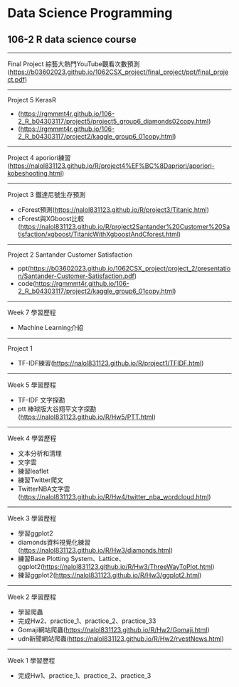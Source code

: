 # Data Science Programming
106-2 R data science course
---------------------------------------

---------------------------------------

Final Project 
綜藝大熱門YouTube觀看次數預測 (https://b03602023.github.io/1062CSX_project/final_project/ppt/final_project.pdf)


---------------------------------------

Project 5
KerasR
+ (https://rgmmmt4r.github.io/106-2_R_b04303117/project5/project5_group6_diamonds02copy.html)
+ (https://rgmmmt4r.github.io/106-2_R_b04303117/project2/kaggle_group6_01copy.html)


---------------------------------------

Project 4
aporiori練習 (https://nalol831123.github.io/R/project4%EF%BC%8Dapriori/aporiori-kobeshooting.html)

---------------------------------------

Project 3
鐵達尼號生存預測 
 + cForest預測(https://nalol831123.github.io/R/project3/Titanic.html)
 + cForest與XGboost比較(https://nalol831123.github.io/R/project2Santander%20Customer%20Satisfaction/xgboost/TitanicWithXgboostAndCforest.html)

---------------------------------------

Project 2
Santander Customer Satisfaction 
 + ppt(https://b03602023.github.io/1062CSX_project/project_2/presentation/Santander-Customer-Satisfaction.pdf)
 + code(https://rgmmmt4r.github.io/106-2_R_b04303117/project2/kaggle_group6_01copy.html)
---------------------------------------

Week 7
學習歷程
 + Machine Learning介紹
 
---------------------------------------

Project 1
 + TF-IDF練習(https://nalol831123.github.io/R/project1/TFIDF.html)
 
---------------------------------------

Week 5
學習歷程
 + TF-IDF 文字探勘 
 + ptt 棒球版大谷翔平文字探勘(https://nalol831123.github.io/R/Hw5/PTT.html)


---------------------------------------

Week 4
學習歷程
 + 文本分析和清理
 + 文字雲
 + 練習leaflet
 + 練習Twitter爬文
 + TwitterNBA文字雲(https://nalol831123.github.io/R/Hw4/twitter_nba_wordcloud.html)

---------------------------------------

Week 3
學習歷程
 + 學習ggplot2
 + diamonds資料視覺化練習(https://nalol831123.github.io/R/Hw3/diamonds.html)
 + 練習Base Plotting System、Lattice、ggplot2(https://nalol831123.github.io/R/Hw3/ThreeWayToPlot.html)
 + 練習ggplot2(https://nalol831123.github.io/R/Hw3/ggplot2.html)

---------------------------------------

Week 2
學習歷程
 + 學習爬蟲
 + 完成Hw2、practice_1、practice_2、practice_33
 + Gomaji網站爬蟲(https://nalol831123.github.io/R/Hw2/Gomaji.html)
 + udn新聞網站爬蟲(https://nalol831123.github.io/R/Hw2/rvestNews.html)
 
---------------------------------------

Week 1
學習歷程
 + 完成Hw1、practice_1、practice_2、practice_3


